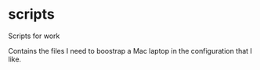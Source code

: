 # scripts
Scripts for work

Contains the files I need to boostrap a Mac laptop in the configuration that I like.
